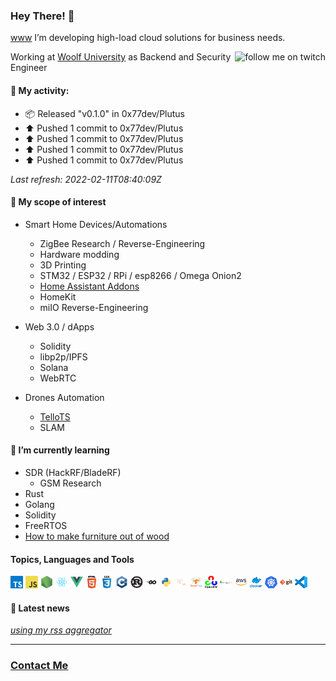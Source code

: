### Hey There! 👋
[www](https://0x77.dev) I’m developing high-load cloud solutions for business needs.

[<img src="https://brand.twitch.tv/assets/logos/svg/glitch/purple.svg" alt="follow me on twitch" align="right">](https://twitch.tv/0x77dev)


Working at [Woolf University](https://github.com/WoolfUniversity) as Backend and Security Engineer

#### 🧗  My activity:

* 📦 Released "v0.1.0" in 0x77dev/Plutus
* ⬆️ Pushed 1 commit to 0x77dev/Plutus
* ⬆️ Pushed 1 commit to 0x77dev/Plutus
* ⬆️ Pushed 1 commit to 0x77dev/Plutus
* ⬆️ Pushed 1 commit to 0x77dev/Plutus

_Last refresh: 2022-02-11T08:40:09Z_

#### 🔭  My scope of interest

- Smart Home Devices/Automations
    * ZigBee Research / Reverse-Engineering
    * Hardware modding
    * 3D Printing
    * STM32 / ESP32 / RPi / esp8266 / Omega Onion2
    * [Home Assistant Addons](https://github.com/0x77dev/haddons)
    * HomeKit
    * miIO Reverse-Engineering

- Web 3.0 / dApps
  * Solidity
  * libp2p/IPFS
  * Solana
  * WebRTC

- Drones Automation
   * [TelloTS](https://github.com/0x77dev/tellots)
   * SLAM

#### 🌱  I’m currently learning
 * SDR (HackRF/BladeRF)
    * GSM Research
 * Rust
 * Golang
 * Solidity
 * FreeRTOS
 * [How to make furniture out of wood](https://github.com/docker/cli/issues/267#issuecomment-695149477)

#### Topics, Languages and Tools
<code><img height="20" src="https://raw.githubusercontent.com/github/explore/80688e429a7d4ef2fca1e82350fe8e3517d3494d/topics/typescript/typescript.png"></code>
<code><img height="20" src="https://raw.githubusercontent.com/github/explore/80688e429a7d4ef2fca1e82350fe8e3517d3494d/topics/javascript/javascript.png"></code>
<code><img height="20" src="https://raw.githubusercontent.com/github/explore/80688e429a7d4ef2fca1e82350fe8e3517d3494d/topics/nodejs/nodejs.png"></code>
<code><img height="20" src="https://raw.githubusercontent.com/github/explore/80688e429a7d4ef2fca1e82350fe8e3517d3494d/topics/react/react.png"></code>
<code><img height="20" src="https://raw.githubusercontent.com/github/explore/80688e429a7d4ef2fca1e82350fe8e3517d3494d/topics/vue/vue.png"></code>
<code><img height="20" src="https://raw.githubusercontent.com/github/explore/80688e429a7d4ef2fca1e82350fe8e3517d3494d/topics/html/html.png"></code>
<code><img height="20" src="https://raw.githubusercontent.com/github/explore/80688e429a7d4ef2fca1e82350fe8e3517d3494d/topics/css/css.png"></code>
<code><img height="20" src="https://raw.githubusercontent.com/github/explore/80688e429a7d4ef2fca1e82350fe8e3517d3494d/topics/cpp/cpp.png"></code>
<code><img height="20" src="https://raw.githubusercontent.com/github/explore/80688e429a7d4ef2fca1e82350fe8e3517d3494d/topics/rust/rust.png"></code>
<code><img height="20" src="https://raw.githubusercontent.com/github/explore/80688e429a7d4ef2fca1e82350fe8e3517d3494d/topics/go/go.png"></code>
<code><img height="20" src="https://raw.githubusercontent.com/github/explore/80688e429a7d4ef2fca1e82350fe8e3517d3494d/topics/python/python.png" /></code>
<code><img height="20" src="https://raw.githubusercontent.com/github/explore/80688e429a7d4ef2fca1e82350fe8e3517d3494d/topics/fish/fish.png"></code>
<code><img height="20" src="https://raw.githubusercontent.com/github/explore/80688e429a7d4ef2fca1e82350fe8e3517d3494d/topics/tensorflow/tensorflow.png"></code>
<code><img height="20" src="https://raw.githubusercontent.com/github/explore/80688e429a7d4ef2fca1e82350fe8e3517d3494d/topics/opencv/opencv.png"></code>
<code><img height="20" src="https://raw.githubusercontent.com/github/explore/80688e429a7d4ef2fca1e82350fe8e3517d3494d/topics/mongodb/mongodb.png"></code>
<code><img height="20" src="https://raw.githubusercontent.com/github/explore/80688e429a7d4ef2fca1e82350fe8e3517d3494d/topics/aws/aws.png"></code>
<code><img height="20" src="https://raw.githubusercontent.com/github/explore/80688e429a7d4ef2fca1e82350fe8e3517d3494d/topics/docker/docker.png"></code>
<code><img height="20" src="https://raw.githubusercontent.com/github/explore/80688e429a7d4ef2fca1e82350fe8e3517d3494d/topics/kubernetes/kubernetes.png"></code>
<code><img height="20" src="https://raw.githubusercontent.com/github/explore/80688e429a7d4ef2fca1e82350fe8e3517d3494d/topics/git/git.png"></code>
<code><img height="20" src="https://raw.githubusercontent.com/github/explore/80688e429a7d4ef2fca1e82350fe8e3517d3494d/topics/visual-studio-code/visual-studio-code.png" /></code>

#### 📰  Latest news

[_using my rss aggregator_](https://rss.0x77.dev)

---

<!--FEED:{"rows": 5, "select": "myrss", shuffle: true, "title": true  }-->

### [Contact Me](https://linktr.ee/0x77dev)
